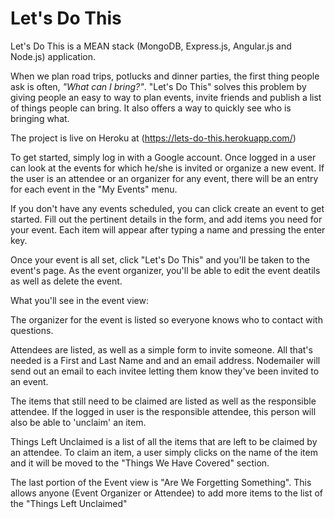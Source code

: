 Let's Do This
=============

Let's Do This is a MEAN stack (MongoDB, Express.js, Angular.js and Node.js) application.  

When we plan road trips, potlucks and dinner parties, the first thing people ask is often, _"What can I bring?"_.  "Let's Do This" solves this problem by giving people an easy to way to plan events, invite friends and publish a list of things people can bring.  It also offers a way to quickly see who is bringing what.

The project is live on Heroku at (https://lets-do-this.herokuapp.com/)

To get started, simply log in with a Google account.  Once logged in a user can look at the events for which he/she is invited or organize a new event.  If the user is an attendee or an organizer for any event, there will be an entry for each event in the "My Events" menu.

If you don't have any events scheduled, you can click create an event to get started.  Fill out the pertinent details in the form, and add items you need for your event.  Each item will appear after typing a name and pressing the enter key.

Once your event is all set, click "Let's Do This" and you'll be taken to the event's page.  As the event organizer, you'll be able to edit the event deatils as well as delete the event.  

What you'll see in the event view:

The organizer for the event is listed so everyone knows who to contact with questions.  

Attendees are listed, as well as a simple form to invite someone.  All that's needed is a First and Last Name and and an email address.  Nodemailer will send out an email to each invitee letting them know they've been invited to an event.  

The items that still need to be claimed are listed as well as the responsible attendee.  If the logged in user is the responsible attendee, this person will also be able to 'unclaim' an item.  

Things Left Unclaimed is a list of all the items that are left to be claimed by an attendee.  To claim an item, a user simply clicks on the name of the item and it will be moved to the "Things We Have Covered" section.

The last portion of the Event view is "Are We Forgetting Something".  This allows anyone (Event Organizer or Attendee) to add more items to the list of the "Things Left Unclaimed"









